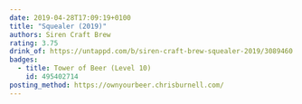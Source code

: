 ```yaml
---
date: 2019-04-28T17:09:19+0100
title: "Squealer (2019)"
authors: Siren Craft Brew
rating: 3.75
drink_of: https://untappd.com/b/siren-craft-brew-squealer-2019/3089460
badges:
  - title: Tower of Beer (Level 10)
    id: 495402714
posting_method: https://ownyourbeer.chrisburnell.com/
---
```

